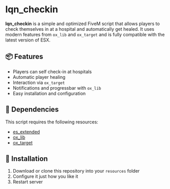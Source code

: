 # lqn_checkin

**lqn_checkin** is a simple and optimized FiveM script that allows players to check themselves in at a hospital and automatically get healed. It uses modern features from `ox_lib` and `ox_target` and is fully compatible with the latest version of ESX.

## 📦 Features

- Players can self check-in at hospitals
- Automatic player healing
- Interaction via `ox_target`
- Notifications and progressbar with `ox_lib`
- Easy installation and configuration

## 🔧 Dependencies

This script requires the following resources:

- [es_extended](https://github.com/esx-framework/es_extended)
- [ox_lib](https://overextended.github.io/ox_lib/)
- [ox_target](https://github.com/overextended/ox_target)

## 🧠 Installation

1. Download or clone this repository into your `resources` folder
2. Configure it just how you like it
3. Restart server
